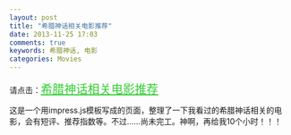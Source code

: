 ```yaml
---
layout: post
title: "希腊神话相关电影推荐"
date: 2013-11-25 17:03
comments: true
keywords: 希腊神话, 电影
categories: Movies
---
```

请点击：<a href="{{ root_url }}\blog\impressPages\greek_mythology_movies.html" target="_blank" style="font-size:1.5em;color:#32cd32">希腊神话相关电影推荐</a>

这是一个用impress.js模板写成的页面，整理了一下我看过的希腊神话相关的电影，会有短评、推荐指数等。不过……尚未完工。神啊，再给我10个小时！！！

<!-- more -->
